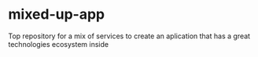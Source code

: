 # mixed-up-app
Top repository for a mix of services to create an aplication that has a great technologies ecosystem inside 
